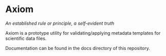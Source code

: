 # Axiom

*An established rule or principle, a self-evident truth*

Axiom is a prototype utility for validating/applying metadata templates for scientific data files.

Documentation can be found in the docs directory of this repository.